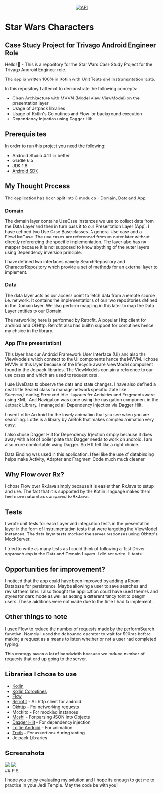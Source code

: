 <p align="center">
  <a href="https://android-arsenal.com/api?level=21"><img alt="API" src="https://img.shields.io/badge/API-21%2B-brightgreen.svg?style=flat"/></a>
</p>

# Star Wars Characters

## Case Study Project for Trivago Android Engineer Role

Hello! 😬 - This is a repository for the Star Wars Case Study Project for the Trivago Android Engineer role.

The app is written 100% in Kotlin with Unit Tests and Instrumentation tests.

In this repository I attempt to demonstrate the following concepts:

* Clean Architecture with MVVM (Model View ViewModel) on the presentation layer
* Usage of Jetpack libraries
* Usage of Kotlin's Coroutines and Flow for background execution
* Dependency Injection using Dagger Hilt

## Prerequisites

In order to run this project you need the following:
- Android Studio 4.1.1 or better
- Gradle 6.5
- JDK 1.8
- [Android SDK](https://developer.android.com/studio/index.html)

## My Thought Process

The application has been split into 3 modules - Domain, Data and App.

### Domain

The domain layer contains UseCase instances we use to collect data from the Data Layer and then in turn pass it to our Presentation Layer (App).
I have defined two Use Case Base classes. A general Use case and a FlowUseCase.
The use cases are referenced from an outer later without directly referencing the specific implementation.
The layer also has no mapper because it is not supposed to know abything of the outer layers using Dependency inversion principle.

I have defined two interfaces namely SearchRepository and CharacterRepository which provide a set of methods for an external layer to implement.

### Data

The data layer acts as our access point to fetch data from a remote source i.e. network.
It contains the implementations of our two repositories defined in the Domain layer.
We also perform mapping in this later to map the Data Layer entities to our Domain.

The networking here is performed by Retrofit. A popular Http client for andrioid and OkHttp.
Retrofit also has builtin support for coroutines hence my choice in the library.

### App (The presentation)

This layer has our Android Framework User Interface (UI) and also the ViewModels which connect to the UI components hence the MVVM.
I chose MVVM in this layer because of the lifecycle aware ViewModel component found in the Jetpack libraries.
The ViewModels contain a reference to our use cases and which are used to request data.

I use LiveData to observe the data and state changes.
I have also defined a neat little Sealed class to manage network specific state like Success,Loading,Error and Idle.
Layouts for Activities and Fragments were using XML. And Navigation was done using the navigation component in the Jetpack Library.
I managed all Dependency Injection via Dagger Hilt.

I used Lottie Android for the lovely animation that you see when you are searching. Lottie is a library by AirBnB that makes complex animation very easy.

I also chose Dagger Hilt for Dependency Injection simply because it does away with a lot of boiler plate that Dagger needs to work on android.
I am also more comfortable using Dagger. So Hilt felt like a right choice.

Data Binding was used in this application. I feel like the use of databinding helps make Activity, Adapter and Fragment Code much much cleaner.

## Why Flow over Rx?

I chose Flow over RxJava simply because it is easier than RxJava to setup and use. The fact that it is supported by the Kotlin language makes them feel more natural
as compared to RxJava.

## Tests

I wrote unit tests for each Layer and integration tests in the presentation layer in the form of Instrumentation tests that were targeting the ViewModel instances.
The data layer tests mocked the server responses using Okhttp's MockServer.

I tried to write as many tests as I could think of following a Test Driven approach esp in the Data and Domain Layers.
I did not write UI tests.

## Opportunities for improvement?

I noticed that the app could have been improved by adding a Room Database for persistence. Maybe allowing a user to save searches and revisit them later.
I also thought the application could have used themes and styles for dark mode as well as adding a different fancy font to delight users.
These additions were not made due to the time I had to implement.

## Other things to note

I used Flow to reduce the number of requests made by the performSearch function. Namely I used the debounce operator to wait for 500ms before making a request as a means to listen whether or not a user had completed typing.

This strategy saves a lot of bandwidth because we reduce number of requests that end up going to the server.


## Libraries I chose to use

* [Kotlin](https://kotlinlang.org/)
* [Kotlin Coroutines](https://kotlinlang.org/docs/reference/coroutines-overview.html)
* [Flow](https://kotlinlang.org/docs/reference/coroutines/flow.html)
* [Retrofit](http://square.github.io/retrofit/) - An http client for android
* [Okhttp](http://square.github.io/okhttp/) - For networking requests
* [Mockito](http://site.mockito.org/) - For mocking instances
* [Moshi](https://github.com/square/moshi) - For parsing JSON into Objects
* [Dagger Hilt](https://dagger.dev/hilt/) - For dependency injection
* [Lottie Android](https://github.com/airbnb/lottie-android) - For animation
* [Truth](https://truth.dev/) - For assertions during testing
* Jetpack Libraries


## Screenshots

<img src="https://user-images.githubusercontent.com/16834730/106307733-607f2c00-6268-11eb-8ff7-f9d89767a30e.png"/>
<img src="https://user-images.githubusercontent.com/16834730/106307752-67a63a00-6268-11eb-96f2-805ed60d7fa2.png"/>

<br>
## P.S.

I hope you enjoy evaluating my solution and I hope its enough to get me to practice in your Jedi Temple.
May the code be with you!

